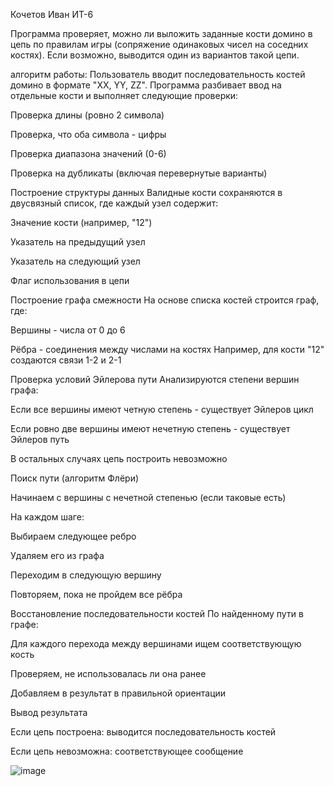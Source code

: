 Кочетов Иван ИТ-6



Программа проверяет, можно ли выложить заданные кости домино в цепь по правилам игры (сопряжение одинаковых чисел на соседних костях). Если возможно, выводится один из вариантов такой цепи.

 алгоритм работы:
Пользователь вводит последовательность костей домино в формате "XX, YY, ZZ". Программа разбивает ввод на отдельные кости и выполняет следующие проверки:

Проверка длины (ровно 2 символа)

Проверка, что оба символа - цифры

Проверка диапазона значений (0-6)

Проверка на дубликаты (включая перевернутые варианты)

Построение структуры данных
Валидные кости сохраняются в двусвязный список, где каждый узел содержит:

Значение кости (например, "12")

Указатель на предыдущий узел

Указатель на следующий узел

Флаг использования в цепи

Построение графа смежности
На основе списка костей строится граф, где:

Вершины - числа от 0 до 6

Рёбра - соединения между числами на костях
Например, для кости "12" создаются связи 1-2 и 2-1

Проверка условий Эйлерова пути
Анализируются степени вершин графа:

Если все вершины имеют четную степень - существует Эйлеров цикл

Если ровно две вершины имеют нечетную степень - существует Эйлеров путь

В остальных случаях цепь построить невозможно

Поиск пути (алгоритм Флёри)

Начинаем с вершины с нечетной степенью (если таковые есть)

На каждом шаге:

Выбираем следующее ребро

Удаляем его из графа

Переходим в следующую вершину

Повторяем, пока не пройдем все рёбра

Восстановление последовательности костей
По найденному пути в графе:

Для каждого перехода между вершинами ищем соответствующую кость

Проверяем, не использовалась ли она ранее

Добавляем в результат в правильной ориентации

Вывод результата

Если цепь построена: выводится последовательность костей

Если цепь невозможна: соответствующее сообщение

![image](https://github.com/user-attachments/assets/a56d4181-2204-4a2c-803f-8728b73298d5)
